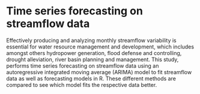 # Time series forecasting on streamflow data
Effectively producing and analyzing monthly streamflow variability is essential for water resource management and development, which includes amongst others hydropower generation, flood defense and controlling, drought alleviation, river basin planning and management. This study, performs time series forecasting on streamflow data using an autoregressive integrated moving average (ARIMA) model to fit streamflow data as well as forecasting models in R. These different methods are compared to see which model fits the respective data better.
